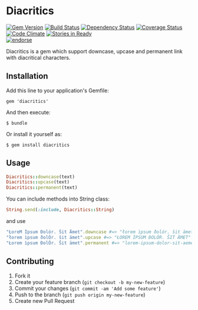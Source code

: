 # Diacritics
[![Gem Version](https://badge.fury.io/rb/diacritics.png)](http://badge.fury.io/rb/diacritics)
[![Build Status](https://travis-ci.org/fractalsoft/diacritics.png)](https://travis-ci.org/fractalsoft/diacritics)
[![Dependency Status](https://gemnasium.com/fractalsoft/diacritics.png)](https://gemnasium.com/fractalsoft/diacritics)
[![Coverage Status](https://coveralls.io/repos/fractalsoft/diacritics/badge.png)](https://coveralls.io/r/fractalsoft/diacritics)
[![Code Climate](https://codeclimate.com/repos/5284c9f156b1021a6e016740/badges/030f7f569aa0fa54ea66/gpa.png)](https://codeclimate.com/repos/5284c9f156b1021a6e016740/feed)
[![Stories in Ready](https://badge.waffle.io/fractalsoft/diacritics.png)](http://waffle.io/fractalsoft/diacritics)  
[![endorse](https://api.coderwall.com/torrocus/endorsecount.png)](https://coderwall.com/torrocus)

Diacritics is a gem which support downcase, upcase and permanent link with diacritical characters.

## Installation

Add this line to your application's Gemfile:

    gem 'diacritics'

And then execute:

    $ bundle

Or install it yourself as:

    $ gem install diacritics

## Usage

```ruby
Diacritics::downcase(text)
Diacritics::upcase(text)
Diacritics::permanent(text)
```

You can include methods into String class:

```ruby
String.send(:include, Diacritics::String)
```

and use

```ruby
"ŁoreM Ìpsum Ðolór. Šit Ämet".downcase #=> "łorem ìpsum ðolór. šit ämet"
"łorem ìpsum ðolÓr. šit ämet".upcase #=> "ŁOREM ÌPSUM ÐOLÓR. ŠIT ÄMET"
"Łorem ìpsum ÐolÓr. Šit ämet".permanent #=> "lorem-ipsum-dolor-sit-aemet"
```

## Contributing

1. Fork it
2. Create your feature branch (`git checkout -b my-new-feature`)
3. Commit your changes (`git commit -am 'Add some feature'`)
4. Push to the branch (`git push origin my-new-feature`)
5. Create new Pull Request
